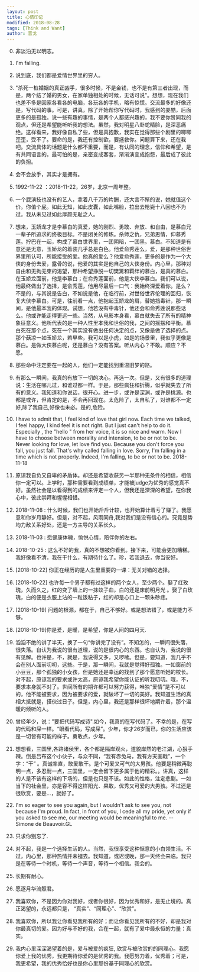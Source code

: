 ```yaml
---
layout: post
title: 心情印记
modified: 2018-08-28
tags: [Think and Want]
author: 晋戈
---
```


0. 非淡泊无以明志。

29. I'm falling.

28. 说到底，我们都是爱情世界里的穷人。

27. "杀死一桩婚姻的真正凶手，很多时候，不是金钱，也不是有第三者出现，而是，两个结了婚的男女，在家单独相处的时候，无话可说"。想想，现在我们也差不多是回家各看各的电脑，各玩各的手机，略有惊慌。交流最多的好像还是，写代码的事。可是，讲真，除了开始帮你写代码时，我感到的耍酷，后面更多的是孤独。说一些有趣的事情，是两个人都感兴趣的，我不要你赞同我的观点，但还是希望能听听我的想法。虽然，我对明星八卦蛇精脸，是深恶痛绝。这样看来，我好像自私了些，但是真抱歉，我实在觉得那些个剧里的唧唧歪歪，受不了。要命的是，我还有控制欲，要拯救你。问题算下来，还在我吧。交流具体的话题是什么都不重要，而是，有认同的理念，信仰和希望，是有共同语言的。最可怕的是，亲密变成客套，渐渐演变成抱怨，最后成了彼此的负担。

26. 会不会放手，其实才是拥有。

25. 1992-11-22 ：2018-11-22，26岁，北京一周年整。

24. 一个屁演技也没有的艺人，拿着八千万的片酬，还大言不惭的说，她就值这个价。你值个屁。如此无知，如此皮囊，如此嘴脸，拉出去枪毙十八回也不为过。我从未见过如此厚颜无耻之人。

23. 想来，玉娇龙才是李慕白的真爱，她的刚烈、勇敢、奔放、和自由，是慕白兄一辈子所追求的终极目标。不是闭关的修炼。杀师之仇，兄弟恩情，仰慕秀莲。拧巴在一起，构成了慕白世界里，一团阴暗，一团黑。慕白。不知道是有意还是无意，玉娇龙的着装几乎总是白色。他爱俞秀莲么，爱，是那种世俗世界里所认可，所能接受的爱。他真的爱么？他爱俞秀莲，更多的是作为一个大侠的身份去爱，露骨的说，他爱的其实是他自己的大侠身份。内心里，那种对自由和无拘无束的渴望，那种希望挣脱一切樊篱和羁绊的慕白，是真的慕白。在玉娇龙面前，他是李慕白；在俞秀莲面前，他是大侠李慕白。我们可以说，他最终做出了选择，是俞秀莲，他用尽最后一口气：我始终深爱着你。是么？不是的，与其说是告白，不如说是他，在临行前，对世俗世界伦理的回归，恢复大侠李慕白。可是，往前看一点，他抱起玉娇龙的肩，替她挡毒针，那一瞬间，是他最本我的体现。试想，他若没有中毒针，他还会和俞秀莲说那些话么。他或许能走得更远一些。当然，从电影本身看，慕白就失去了所有的精神象征意义。他所代表的是一种人性里本我和世俗的我，之间的摇摆和平衡。慕白死在那个点，死在一个其实没有做出任何决定的点，又像是做了选择的点。那个菇凉一如玉娇龙，若早些，我可以是小虎，如是的场景里，我似乎更像是慕白。是做大侠慕白呢，还是慕白？没有答案。听从内心？不敢。顺应？不愿。

22. 那些命中注定要在一起的人，他们一定能找到重温旧梦的路。

21. 有那么一瞬间，我真的有放下一切的决心。再选一次。但是，又有很多的道理说：生活在哪儿过，和谁过都一样。于是，那些疯狂和折腾，似乎就失去了所有的意义。我知道和你说话，很开心。进一步，或许是深渊，或许是桃源。也都是或许，但肯定的是，不会再回现在。太危险了，太自私了，对谁都不一定好,除了我自己,好像也未必。是的,危险。

20. I have to admit that, I feel kind of love that girl now. Each time we talked, I feel happy, I kind feel it is not right. But I just can't help to do it. Especially , the "hello " from her voice, it is so nice and warm. Now I have to choose between morality and intension, to be or not to be. Never looking for love, let love find you. Because you don't force you fall, you just fall. That's why called falling in love. Sorry, I'm falling in a time which is not properly. Indeed, I'm falling, to be or not to be. 2018-11-18

19. 原谅我自负又自卑的矛盾体。却还是希望收获另一半那种无条件的相信，相信你一定可以。上学时，那种需要看到成绩单，才能被judge为优秀的感觉真不好。虽然社会是以看得到的成绩来评定一个人，但我还是深深的希望，在你我心中，彼此崇拜和惺惺相惜。

18. 2018-11-08 : 什么时候，我们也开始斤斤计较，也开始算计着亏了赚了。我愿意和你岁月静好。但是，对不起，风雨同舟,我对我们是没有信心的。究竟是势均力敌关系好处，还是一方主导的关系长久。

17. 2018-11-03 : 愿健康体魄，愉悦心情，陪伴你的左右。

16. 2018-10-25 : 这么不好的我，真的不想被你看到。接下来，可能会更加糟糕。我好像看不清，我在干什么，有期待什么了。珍，若我退去，你当安好。

15. [2018-10-22] 你正在经历的是人生里重要的一课：无关对错的选择。

14. [2018-10-22] 也许每一个男子都有过这样的两个女人，至少两个。娶了红玫瑰，久而久之，红的变了墙上的一抹蚊子血，白的还是床前明月光 。娶了白玫瑰，白的便是衣服上沾的一粒饭粘子，红的却是心口上一颗朱砂痣。

13. [2018-10-19] 问题的根源，都在于，自己不够好。或是想法错了，或是能力不够。

12. [2018-10-19]你是爱，是暖，是希望，你是人间的四月天.

11. 滔滔不绝的讲了半天，换了一句“你讲完了没有”。不知怎的，一瞬间很失落，很失落。自认为我说的很有道理，说的是很内心的东西。也自认为，我说的很有见解。也许是，不，就是，我说得又多，又啰嗦。但是，要知道，我几乎不会在别人面前叨叨，这些。于是，那一瞬间，我就是觉得好孤独。一如窗前的小豆豆，那个孤独的小女孩，但是她还是幸运的找到了那个愿意听她的校长。对不起，原谅我的要求或许太高，原谅我希望你能认证的听我叨叨。哦，不，要求本身就不对了。世间所有的期许都可以努力获得，唯独“爱情”是不可以的，他不能被要求，因为被要求的爱，就破坏了一切的美好。我知道生活的真相大抵就是，搭伙过日子。但是，内心里，我还是那样很坏地期许着，那个温暖的倾听的人。

10. 曾经年少，说："要把代码写成诗".如今，我真的在写代码了。不幸的是，在写的代码和屎一样。“眼看代码，写成屎”。少年，你才26岁而已，你的生活应该是一切皆有可能的样子。勇敢点，少年。

9. 想想看，三国里,各路诸侯里，各个都是隔岸观火，道貌岸然的老江湖，心狠手辣。倒是吕布这个小伙子，与众不同，“我有赤兔马，我有方天画戟”，一个字：“干” 。真诚率直，敢爱敢干。是个可爱又可气的大男孩。他要是稍微再聪明一点，多忍耐一点，三国里，一定会留下更多属于他的精彩。。讲真，这样的人是不该有这样的下场的，但是也只是不该。如此的性格，注定悲剧。一如当下的社会里，亦是容不得这样阳光、果敢，优秀又可爱的大男孩。不过还是很欣赏，要是...，就好了。

8. I'm so eager to see you again, but I wouldn't ask to see you, not because I'm proud. In fact, in front of you, I cede all my pride, yet only if you asked to see me, our meeting would be meaningful to me. -- Simone de Beauvoir.GL

7. 只求你别忘了.

6. 对不起，我是一个选择生活的人。当然，我很享受这种惬意的小白领生活。不过，内心里，那种热情并未褪去。我知道，或迟或晚，那一天终会来临。我只是在等待一个时机，等待一个声音，等待一个相信。我会的。

5. 长期有耐心。

4. 愿逐月华流照君。

3. 我喜欢你，不是因为你对我好，或者你很好，因为优秀和好，是无止境的。真正渴望的，永远都只是， “真实”、“同理心”、“欣赏”。

2. 我喜欢你，所以我让你看见我所有的好；而让你看见我所有的不好，却是我对你最真切的爱。因为好与不好的我，合在一起，就有了爱中最永恒的力量：真实。

1. 我内心里深深渴望着的是，爱与被爱的疯狂, 欣赏与被欣赏的的同理心。我愿你爱上我的优秀，我更期待你爱的是优秀的我。我愿努力着，优秀着；可是，我更希望，我的优秀恰好也是你心里那份基于同理心的欣赏。

